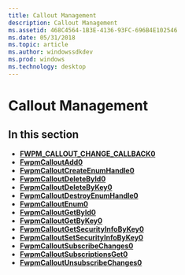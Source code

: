```yaml
---
title: Callout Management
description: Callout Management
ms.assetid: 468C4564-1B3E-4136-93FC-696B4E102546
ms.date: 05/31/2018
ms.topic: article
ms.author: windowssdkdev
ms.prod: windows
ms.technology: desktop
---
```


# Callout Management

## In this section

-   [**FWPM\_CALLOUT\_CHANGE\_CALLBACK0**](/windows/win32/Fwpmu/nc-fwpmu-fwpm_callout_change_callback0?branch=master)
-   [**FwpmCalloutAdd0**](/windows/win32/Fwpmu/nf-fwpmu-fwpmcalloutadd0?branch=master)
-   [**FwpmCalloutCreateEnumHandle0**](/windows/win32/Fwpmu/nf-fwpmu-fwpmcalloutcreateenumhandle0?branch=master)
-   [**FwpmCalloutDeleteById0**](/windows/win32/Fwpmu/nf-fwpmu-fwpmcalloutdeletebyid0?branch=master)
-   [**FwpmCalloutDeleteByKey0**](/windows/win32/Fwpmu/nf-fwpmu-fwpmcalloutdeletebykey0?branch=master)
-   [**FwpmCalloutDestroyEnumHandle0**](/windows/win32/Fwpmu/nf-fwpmu-fwpmcalloutdestroyenumhandle0?branch=master)
-   [**FwpmCalloutEnum0**](/windows/win32/Fwpmu/nf-fwpmu-fwpmcalloutenum0?branch=master)
-   [**FwpmCalloutGetById0**](/windows/win32/Fwpmu/nf-fwpmu-fwpmcalloutgetbyid0?branch=master)
-   [**FwpmCalloutGetByKey0**](/windows/win32/Fwpmu/nf-fwpmu-fwpmcalloutgetbykey0?branch=master)
-   [**FwpmCalloutGetSecurityInfoByKey0**](/windows/win32/Fwpmu/nf-fwpmu-fwpmcalloutgetsecurityinfobykey0?branch=master)
-   [**FwpmCalloutSetSecurityInfoByKey0**](/windows/win32/Fwpmu/nf-fwpmu-fwpmcalloutsetsecurityinfobykey0?branch=master)
-   [**FwpmCalloutSubscribeChanges0**](/windows/win32/Fwpmu/nf-fwpmu-fwpmcalloutsubscribechanges0?branch=master)
-   [**FwpmCalloutSubscriptionsGet0**](/windows/win32/Fwpmu/nf-fwpmu-fwpmcalloutsubscriptionsget0?branch=master)
-   [**FwpmCalloutUnsubscribeChanges0**](/windows/win32/Fwpmu/nf-fwpmu-fwpmcalloutunsubscribechanges0?branch=master)

 

 




